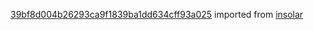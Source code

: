 [39bf8d004b26293ca9f1839ba1dd634cff93a025](https://github.com/insolar/insolar/commit/39bf8d004b26293ca9f1839ba1dd634cff93a025) imported from [insolar](https://github.com/insolar/insolar)
